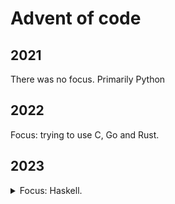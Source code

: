 # Advent of code

## 2021

There was no focus. Primarily Python

## 2022

Focus: trying to use C, Go and Rust.

## 2023

<details>
<summary>
Focus: Haskell.
</summary>

In practice a lot of C++ and Go because of skill issues.

### Day 1

- [Part 1, Haskell](./2023/day01/part1.hs)
- [Part 2, C++](./2023/day01/part2.cpp)
- [Part 2, Python](./2023/day01/part2.py) (this is so bad)

### Day 2

- [TypeScript](./2023/day02/main.ts)

### Day 3

- [Part 1, C++](./2023/day03/cpp.cpp)
- [Part 2, C++](./2023/day03/part2.cpp)

### Day 4

- [Part 1, Haskell](./2023/day04/part1.hs) (this is also bad)
- [Part 1+2, C++](./2023/day04/part2.cpp)

### Day 5

Not completed.

- [Outline, Go](./2023/day05/part1.go)

### Day 6

- [Part 1, C++](./2023/day06/part1.cpp)
- [Part 2, C++](./2023/day06/part2.cpp)
- [Part 1+2, C++](./2023/day06/both.cpp)

### Day 7

Not completed.

- [Outline, C++](./2023/day07/part1.cpp)

### Day 8

Only completed part 1.

- [Part 1, Go](./2023/day08/part1.go)
- [Outline for part 2, Go](./2023/day08/part2.go)

### Day 9

- [C#](./2023/day09/both/Program.cs)

</deatils>

## 2024
